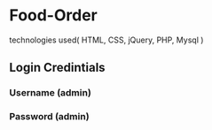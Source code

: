 # Food-Order
technologies used( HTML, CSS, jQuery, PHP, Mysql )
## Login Credintials
### Username (admin)
### Password (admin)
